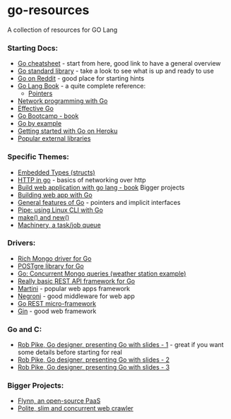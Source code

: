# go-resources
A collection of resources for GO Lang

### Starting Docs:

- [Go cheatsheet](https://github.com/a8m/go-lang-cheat-sheet) - start from here, good link to have a general overview
- [Go standard library](https://golang.org/pkg/) - take a look to see what is up and ready to use
- [Go on Reddit](http://www.reddit.com/r/golang/comments/1bxadf/how_did_you_learn_how_to_code_in_go/) - good place for starting hints
- [Go Lang Book](http://www.golang-book.com/) - a quite complete reference:
  - [Pointers](http://www.golang-book.com/8/index.htm)
- [Network programming with Go](http://jan.newmarch.name/go/)
- [Effective Go](http://golang.org/doc/effective_go.html)
- [Go Bootcamp - book](http://www.golangbootcamp.com/book)
- [Go by example](https://gobyexample.com/)
- [Getting started with Go on Heroku](http://mmcgrana.github.io/2012/09/getting-started-with-go-on-heroku.html)
- [Popular external libraries](http://en.wikipedia.org/wiki/Go_(programming_language)#Libraries)

### Specific Themes:

- [Embedded Types (structs)](http://www.golang-book.com/9/index.htm#section2)
- [HTTP in go](https://golang.org/pkg/net/) - basics of networking over http
- [Build web application with go lang - book](https://docs.google.com/file/d/0B2GBHFyTK2N8TzM4dEtIWjBJdEk/)
Bigger projects
- [Building web app with Go](http://codegangsta.gitbooks.io/building-web-apps-with-go/content/)
- [General features of Go](http://openmymind.net/Things-I-Wish-Someone-Had-Told-Me-About-Go/) - pointers and implicit interfaces
- [Pipe: using Linux CLI with Go](https://labix.org/pipe)
- [make() and new()](http://stackoverflow.com/a/9325620/2536357)
- [Machinery, a task/job queue](https://github.com/RichardKnop/machinery)

### Drivers:

- [Rich Mongo driver for Go](https://labix.org/mgo)
- [POSTgre library for Go](https://github.com/lib/pq)
- [Go: Concurrent Mongo queries (weather station example)](http://blog.mongodb.org/post/80579086742/running-mongodb-queries-concurrently-with-go)
- [Really basic REST API framework for Go](https://github.com/dpapathanasiou/go-api)
- [Martini](https://github.com/go-martini/martini) - popular web apps framework
- [Negroni](https://github.com/codegangsta/negroni) - good middleware for web app
- [Go REST micro-framework](http://dougblack.io/words/a-restful-micro-framework-in-go.html)
- [Gin](https://github.com/gin-gonic/gin) - good web framework

### Go and C:
- [Rob Pike, Go designer, presenting Go with slides - 1](http://go.googlecode.com/hg-history/release-branch.r60/doc/GoCourseDay1.pdf) - great if you want some details before starting for real
- [Rob Pike, Go designer, presenting Go with slides - 2](http://go.googlecode.com/hg-history/release-branch.r60/doc/GoCourseDay2.pdf)
- [Rob Pike, Go designer, presenting Go with slides - 3](http://go.googlecode.com/hg-history/release-branch.r60/doc/GoCourseDay3.pdf)

### Bigger Projects:
- [Flynn, an open-source PaaS](https://github.com/flynn/flynn)
- [Polite, slim and concurrent web crawler](https://github.com/PuerkitoBio/gocrawl)
